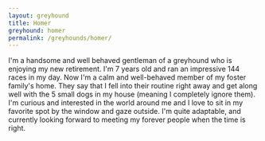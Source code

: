 ```yaml
---
layout: greyhound
title: Homer
greyhound: homer
permalink: /greyhounds/homer/
---
```


I'm a handsome and well behaved gentleman of a greyhound who is enjoying my new retirement.
I'm 7 years old and ran an impressive 144 races in my day. Now I'm a calm and well-behaved
member of my foster family's home. They say that I fell into their routine right away and get
along well with the 5 small dogs in my house (meaning I completely ignore them). I'm curious
and interested in the world around me and I love to sit in my favorite spot by the window and
gaze outside. I'm quite adaptable, and currently looking forward to meeting my forever people
when the time is right.
